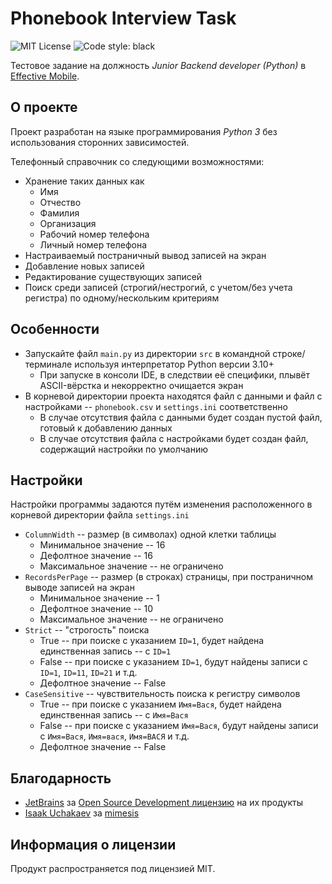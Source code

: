 # Phonebook Interview Task
![MIT License](https://img.shields.io/github/license/JustKappaMan/Phonebook-Interview-Task)
![Code style: black](https://img.shields.io/badge/code%20style-black-black)

Тестовое задание на должность *Junior Backend developer (Python)* в [Effective Mobile](https://hh.ru/employer/9113528).

## О проекте
Проект разработан на языке программирования *Python 3* без использования сторонних зависимостей.

Телефонный справочник со следующими возможностями:
* Хранение таких данных как
    * Имя
    * Отчество
    * Фамилия
    * Организация
    * Рабочий номер телефона
    * Личный номер телефона
* Настраиваемый постраничный вывод записей на экран
* Добавление новых записей
* Редактирование существующих записей
* Поиск среди записей (строгий/нестрогий, с учетом/без учета регистра) по одному/нескольким критериям

## Особенности
* Запускайте файл `main.py` из директории `src` в командной строке/терминале используя интерпретатор Python версии 3.10+
  * При запуске в консоли IDE, в следствии её специфики, плывёт ASCII-вёрстка и некорректно очищается экран
* В корневой директории проекта находятся файл с данными и файл с настройками -- `phonebook.csv` и `settings.ini` соответственно
  * В случае отсутствия файла с данными будет создан пустой файл, готовый к добавлению данных
  * В случае отсутствия файла с настройками будет создан файл, содержащий настройки по умолчанию

## Настройки
Настройки программы задаются путём изменения расположенного в корневой директории файла `settings.ini`
* `ColumnWidth` -- размер (в символах) одной клетки таблицы
  * Минимальное значение -- 16
  * Дефолтное значение -- 16
  * Максимальное значение -- не ограничено
* `RecordsPerPage` -- размер (в строках) страницы, при постраничном выводе записей на экран
  * Минимальное значение -- 1
  * Дефолтное значение -- 10
  * Максимальное значение -- не ограничено
* `Strict` -- "строгость" поиска
  * True -- при поиске c указанием `ID=1`, будет найдена единственная запись -- с `ID=1`
  * False -- при поиске c указанием `ID=1`, будут найдены записи с `ID=1`, `ID=11`, `ID=21` и т.д.
  * Дефолтное значение -- False
* `CaseSensitive` -- чувствительность поиска к регистру символов
  * True -- при поиске c указанием `Имя=Вася`, будет найдена единственная запись -- с `Имя=Вася`
  * False -- при поиске c указанием `Имя=Вася`, будут найдены записи с `Имя=Вася`, `Имя=вася`, `Имя=ВАСЯ` и т.д.
  * Дефолтное значение -- False

## Благодарность
* [JetBrains](https://www.jetbrains.com) за [Open Source Development лицензию](https://www.jetbrains.com/community/opensource) на их продукты
* [Isaak Uchakaev](https://github.com/lk-geimfari) за [mimesis](https://github.com/lk-geimfari/mimesis)

## Информация о лицензии
Продукт распространяется под лицензией MIT.